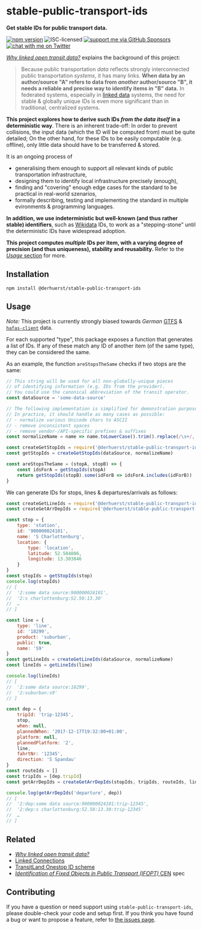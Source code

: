 # stable-public-transport-ids

**Get stable IDs for public transport data.**

[![npm version](https://img.shields.io/npm/v/@derhuerst/stable-public-transport-ids.svg)](https://www.npmjs.com/package/@derhuerst/stable-public-transport-ids)
![ISC-licensed](https://img.shields.io/github/license/derhuerst/stable-public-transport-ids.svg)
[![support me via GitHub Sponsors](https://img.shields.io/badge/support%20me-donate-fa7664.svg)](https://github.com/sponsors/derhuerst)
[![chat with me on Twitter](https://img.shields.io/badge/chat%20with%20me-on%20Twitter-1da1f2.svg)](https://twitter.com/derhuerst)

[*Why linked open transit data?*](https://github.com/public-transport/why-linked-open-transit-data) explains the background of this project:

> Because public transportation *data* reflects strongly interconnected public transportation *systems*, it has many links. **When data by an author/source "A" refers to data from *another* author/source "B", it needs a reliable and precise way to identify items in "B" data.** In federated systems, especially in [linked data](https://en.wikipedia.org/wiki/Linked_data) systems, the need for stable & globally unique IDs is even more significant than in traditional, centralized systems.

**This project explores how to derive such IDs *from the data itself* in a deterministic way**. There is an inherent trade-off: In order to prevent collisions, the input data (which the ID will be computed from) must be quite detailed; On the other hand, for these IDs to be easily computable (e.g. offline), only little data should have to be transferred & stored.

It is an ongoing process of

- generalising them enough to support all relevant kinds of public transportation infrastructure,
- designing them to identify local infrastructure precisely (enough),
- finding and "covering" enough edge cases for the standard to be practical in real-world szenarios,
- formally describing, testing and implementing the standard in multiple evironments & programming languages.

**In addition, we use indeterministic but well-known (and thus rather stable) identifiers**, such as [Wikidata](https://wikidata.org/) IDs, to work as a "stepping-stone" until the deterministic IDs have widespread adoption.

**This project computes *multiple* IDs per item, with a varying degree of precision (and thus uniqueness), stability and reusability.** Refer to the [*Usage* section](#usage) for more.

## Installation

```shell
npm install @derhuerst/stable-public-transport-ids
```


## Usage

*Note:* This project is currently strongly biased towards *German* [GTFS](https://developers.google.com/transit/gtfs/) & [`hafas-client`](https://github.com/public-transport/hafas-client) data.

For each supported "type", this package exposes a function that generates a list of IDs. If any of these match any ID of another item (of the same type), they can be considered the same.

As an example, the function `areStopsTheSame` checks if two stops are the same:

```js
// This string will be used for all non-globally-unique pieces
// of identifying information (e.g. IDs from the provider).
// You could use the canonical abbreviation of the transit operator.
const dataSource = 'some-data-source'

// The following implementation is simplified for demonstration purposes.
// In practice, it should handle as many cases as possible:
// - normalize various Unicode chars to ASCII
// - remove inconsistent spaces
// - remove vendor-/API-specific prefixes & suffixes
const normalizeName = name => name.toLowerCase().trim().replace(/\s+/, '-')

const createGetStopIds = require('@derhuerst/stable-public-transport-ids/stop')
const getStopIds = createGetStopIds(dataSource, normalizeName)

const areStopsTheSame = (stopA, stopB) => {
	const idsForA = getStopIds(stopA)
	return getStopIds(stopB).some(idForB => idsForA.includes(idForB))
}
```

We can generate IDs for stops, lines & departures/arrivals as follows:

```js
const createGetLineIds = require('@derhuerst/stable-public-transport-ids/line')
const createGetArrDepIds = require('@derhuerst/stable-public-transport-ids/arrival-departure')

const stop = {
	type: 'station',
	id: '900000024101',
	name: 'S Charlottenburg',
	location: {
		type: 'location',
		latitude: 52.504806,
		longitude: 13.303846
	}
}
const stopIds = getStopIds(stop)
console.log(stopIds)
// [
// 	'2:some data source:900000024101',
// 	'2:s charlottenburg:52.50:13.30'
// 	…
// ]

const line = {
	type: 'line',
	id: '18299',
	product: 'suburban',
	public: true,
	name: 'S9'
}
const getLineIds = createGetLineIds(dataSource, normalizeName)
const lineIds = getLineIds(line)

console.log(lineIds)
// [
// 	'2:some data source:18299',
// 	'2:suburban:s9'
// ]

const dep = {
	tripId: 'trip-12345',
	stop,
	when: null,
	plannedWhen: '2017-12-17T19:32:00+01:00',
	platform: null,
	plannedPlatform: '2',
	line,
	fahrtNr: '12345',
	direction: 'S Spandau'
}
const routeIds = []
const tripIds = [dep.tripId]
const getArrDepIds = createGetArrDepIds(stopIds, tripIds, routeIds, lineIds, normalizeName)

console.log(getArrDepIds('departure', dep))
// [
// 	'2:dep:some data source:900000024101:trip-12345',
// 	'2:dep:s charlottenburg:52.50:13.30:trip-12345'
// 	…
// ]
```


## Related

- [*Why linked open transit data?*](https://github.com/public-transport/why-linked-open-transit-data)
- [Linked Connections](https://linkedconnections.org)
- [TransitLand Onestop ID scheme](https://transit.land/documentation/onestop-id-scheme/)
- [*Identification of Fixed Objects in Public Transport (IFOPT)* ](https://en.wikipedia.org/wiki/Identification_of_Fixed_Objects_in_Public_Transport) [CEN](https://en.wikipedia.org/wiki/European_Committee_for_Standardization) spec


## Contributing

If you have a question or need support using `stable-public-transport-ids`, please double-check your code and setup first. If you think you have found a bug or want to propose a feature, refer to [the issues page](https://github.com/derhuerst/stable-public-transport-ids/issues).
